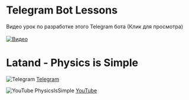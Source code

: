 # Telegram Bot Lessons

Видео урок по разработке этого Telegram бота (Клик для просмотра)<br /><br />
[![Видео](https://i.ytimg.com/vi/Ja2vJWcfPyg/hqdefault.jpg)](https://www.youtube.com/watch?v=wj1Vwq3IrL4&list=PLwVBSkoL97Q3phZRyInbM4lShvS1cBl-U "Разработка Telegram Bot на Python.")

# Latand - Physics is Simple

![Telegram](https://img.icons8.com/cute-clipart/2x/telegram-app.png) [Telegram](https://t.me/latand)

![YouTube PhysicsIsSimple](https://s.ytimg.com/yts/img/favicon-vflz7uhzw.ico) [YouTube](https://www.youtube.com/c/PhysicsIsSimple)
